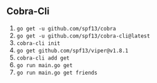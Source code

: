 Cobra-Cli
---

1. `go get -u github.com/spf13/cobra`
2. `go get -u github.com/spf13/cobra-cli@latest`
3. `cobra-cli init`
4. `go get github.com/spf13/viper@v1.8.1`
5. `cobra-cli add get`
6. `go run main.go get`
7. `go run main.go get friends`